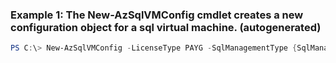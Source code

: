 ### Example 1: The New-AzSqlVMConfig cmdlet creates a new configuration object for a sql virtual machine. (autogenerated)
```powershell
PS C:\> New-AzSqlVMConfig -LicenseType PAYG -SqlManagementType {SqlManagementType}
```

